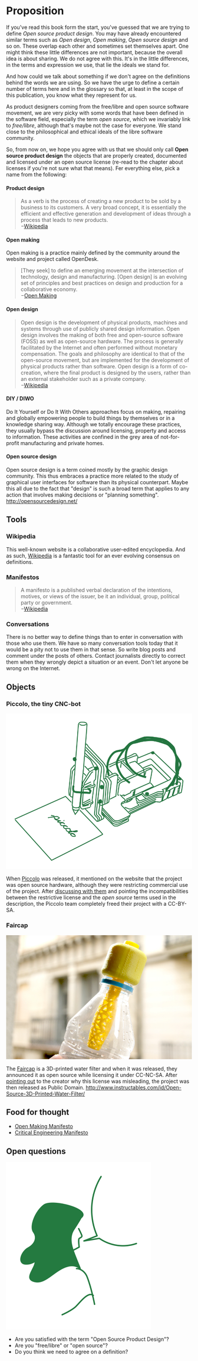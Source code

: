 Proposition
========


If you've read this book form the start, you've guessed that we are trying to define _Open source product design_. You may have already encountered similar terms such as _Open design_, _Open making_, _Open source design_ and so on. These overlap each other and sometimes set themselves apart. One might think these little differences are not important, because the overall idea is about sharing. We do not agree with this. It's in the little differences, in the terms and expression we use, that lie the ideals we stand for.

And how could we talk about something if we don't agree on the definitions behind the words we are using. So we have the urge to define a certain number of terms here and in the glossary so that, at least in the scope of this publication, you know what they represent for us.

As product designers coming from the free/libre and open source software movement, we are very picky with some words that have been defined in the software field, especially the term _open source_, which we invariably link to _free/libre_, although that's maybe not the case for everyone. We stand close to the philosophical and ethical ideals of the libre software community.

So, from now on, we hope you agree with us that we should only call **Open source product design** the objects that are properly created, documented and licensed under an open source license (re-read to the chapter about licenses if you're not sure what that means). Fer everything else, pick a name from the following:

#### Product design
>  As a verb is the process of creating a new product to be sold by a business to its customers. A very broad concept, it is  essentially the efficient and effective generation and development of ideas through a process that leads to new products.  
−[Wikipedia](https://en.wikipedia.org/wiki/Product_design )

#### Open making
Open making is a practice mainly defined by the community around the website and project called OpenDesk.
> [They seek] to define an emerging movement at the intersection of  technology, design and  manufacturing. [Open design] is an evolving set of principles and best practices on design and production for a  collaborative economy.  
−[Open Making](https://openmaking.is/manifesto )

#### Open design
> Open design is the development of physical products, machines and systems through use of publicly shared design information. Open design involves the making of both free and open-source software (FOSS) as well as open-source hardware. The process is generally facilitated by the Internet and often performed without monetary compensation. The goals and philosophy are identical to that of the open-source movement, but are implemented for the development of physical products  rather than  software. Open design is a form of co-creation, where  the final  product is designed by the users, rather than an external  stakeholder  such as a private company.  
−[Wikipedia](https://en.wikipedia.org/wiki/Open_design )

#### DIY / DIWO
Do It Yourself or Do It With Others approaches focus on making, repairing and globally empowering people to build things by themselves or in a knowledge sharing way. Although we totally encourage these practices, they usually bypass the discussion around licensing, property and access to information. These activities are confined in the grey area of not-for-profit manufacturing and private homes.

#### Open source design
Open source design is a term coined mostly by the graphic design community. This thus embraces a practice more related to the study of graphical user interfaces for software than its physical counterpart. Maybe this all due to the fact that "design" is such a broad term that applies to  any action that involves making decisions or "planning something". http://opensourcedesign.net/

Tools
-------

### Wikipedia
This well-known website is a collaborative user-edited encyclopedia. And as such, [Wikipedia](http://wikipedia ) is a fantastic tool for an ever evolving consensus on definitions.

### Manifestos
> A manifesto is a published verbal declaration of the intentions, motives, or views of the issuer, be it an individual, group, political party or government.  
−[Wikipedia](https://en.wikipedia.org/wiki/Manifesto )

### Conversations
There is no better way to define things than to enter in conversation with those who use them. We have so many conversation tools today that it would be a pity not to use them in that sense. So write blog posts and comment under the posts of others. Contact journalists directly to correct them when they wrongly depict a situation or an event. Don't let anyone be wrong on the Internet.

Objects
-----------
### Piccolo, the tiny CNC-bot

![_Piccolo_ − Mathieu Gabiot − Free art license](./images/piccolo.svg)

When [Piccolo](http://piccolo.cc/ ) was released, it mentioned on the website that the project was open source hardware, although they were restricting commercial use of the project. After [discussing with them](http://piccolo.cc/#comment-1644436573 ) and pointing the incompatibilities between the restrictive license and the _open source_ terms used in the description, the Piccolo team completely freed their project with a CC-BY-SA.

### Faircap

![**Pict** _Faircap_ − Poc21 − CC-BY-SA](./images/Faircap-CCBYSA-POC21.jpg)

The [Faircap](http://faircap.org/ ) is a 3D-printed water filter and when it was released, they announced it as open source while licensing it under CC-NC-SA. After [pointing out](https://twitter.com/raphaelbastide/status/657257450593230848) to the creator why this license was misleading, the project was then released as Public Domain.   http://www.instructables.com/id/Open-Source-3D-Printed-Water-Filter/


Food for thought
-----------------------
- [Open Making Manifesto](https://openmaking.is/ )
- [Critical Engineering Manifesto](https://www.criticalengineering.org/ )


Open questions
----------------------
![](./images/girl-bulle.svg)
 - Are you satisfied with the term "Open Source Product Design"?
 - Are you "free/libre" or "open source"?
 - Do you think we need to agree on a definition?
